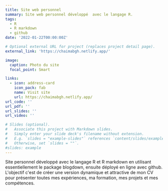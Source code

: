```yaml
---
title: Site web personnel
summary: Site web personnel développé  avec le langage R. 
tags:
  - R
  - R markdown
  - github
date: '2022-01-22T00:00:00Z'

# Optional external URL for project (replaces project detail page).
external_link: 'https://chaimabgh.netlify.app/'

image:
  caption: Photo du site
  focal_point: Smart

links:
  - icon: address-card
    icon_pack: fab
    name: Visit site
    url: https://chaimabgh.netlify.app/
url_code: ''
url_pdf: ''
url_slides: ''
url_video: ''

# Slides (optional).
#   Associate this project with Markdown slides.
#   Simply enter your slide deck's filename without extension.
#   E.g. `slides = "example-slides"` references `content/slides/example-slides.md`.
#   Otherwise, set `slides = ""`.
#slides: example
---
```


Site personnel développé  avec le langage R et R markdown en utilisant essentiellement le package blogdown, ensuite déployé en ligne avec github.
L'objectif c'est de créer une version dynamique et attractive de mon CV pour présenter toutes mes expériences, ma formation, mes projets et mes compétences.
